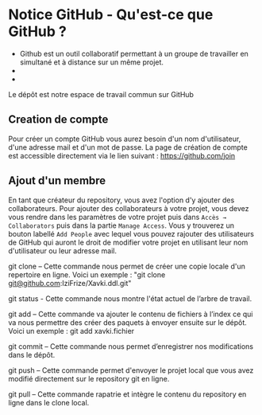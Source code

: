 # Notice GitHub - Qu'est-ce que GitHub ?


- Github est un outil collaboratif permettant à un groupe de travailler en simultané et à distance sur un même projet.
- 
- 

Le dépôt est notre espace de travail commun sur GitHub

## Creation de compte

Pour créer un compte GitHub vous aurez besoin d'un nom d'utilisateur, d'une adresse mail et d'un mot de passe.
La page de création de compte est accessible directement via le lien suivant : https://github.com/join

## Ajout d'un membre

En tant que créateur du repository, vous avez l'option d'y ajouter des collaborateurs. Pour ajouter des collaborateurs à votre projet, vous devez vous rendre dans les paramètres de votre projet puis dans `Accès → Collaborators` puis dans la partie `Manage Access`. Vous y trouverez un bouton labellé `Add People` avec lequel vous pouvez rajouter des utilisateurs de GitHub qui auront le droit de modifier votre projet en utilisant leur nom d'utilisateur ou leur adresse mail.

git clone – Cette commande nous permet de créer une copie locale d'un repertoire en ligne.
Voici un exemple : "git clone git@github.com:IziFrize/Xavki.ddl.git"

git status - Cette commande nous montre l'état actuel de l’arbre de travail.

git add – Cette commande va ajouter le contenu de fichiers à l’index ce qui va nous permettre des créer des paquets à envoyer ensuite sur le dépôt.
Voici un exemple : git add xavki.fichier

git commit – Cette commande nous permet d’enregistrer nos modifications dans le dépôt.

git push – Cette commande permet d'envoyer le projet local que vous avez modifié directement sur le repository git en ligne.

git pull – Cette commande rapatrie et intègre le contenu du repository en ligne dans le clone local.



